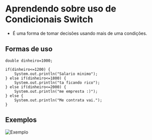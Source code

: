 # Aprendendo sobre uso de Condicionais Switch

- É uma forma de tomar decisões usando mais de uma condições.

## Formas de uso

````
double dinheiro=1000;
	
if(dinheiro<=1200) {
    System.out.println("Salario minimo");
} else if(dinheiro<=1800) {
    System.out.println("ta ficando rico");
} else if(dinheiro<=2000) {
    System.out.println("me empresta :)");
} else {
    System.out.println("Me contrata vai.");
}
````

## Exemplos 

![Exemplo](./gif/ExemploElseIf.gif)
